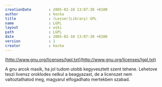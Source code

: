 ```yaml
---
creationDate        : 2005-02-10 13:07:30 +0100 
author              : kocka 
title               : (Lesser|Library) GPL 
name                : LGPL 
layout              : wiki 
path                : LGPL 
date                : 2005-02-10 13:07:30 +0100 
version             : 1 
creator             : kocka 
---
```

[http://www.gnu.org/licenses/lgpl.txt](http://www.gnu.org/licenses/lgpl.txt)

A gnu arcok masik, ha jol tudom utobb kegyvesztett szent tehene. Lehetove teszi livensz oroklodes nelkul a beagyazast, de a licenszet nem valtoztathatod meg, magyarul elfogadhato mertekben szabad.
